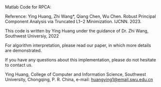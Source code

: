 Matlab Code for RPCA:

Reference: Ying Huang, Zhi Wang*, Qiang Chen, Wu Chen. Robust Principal Component Analysis via Truncated L1−2 Minimization. IJCNN. 2023.

This code is written by Ying Huang under the guidance of Dr. Zhi Wang, Southwest Universiy, 2022

For algorithm interpretation, please read our paper, in which more details are demonstrated.

If you have any questions about this implementation, please do not hesitate to contact us.

Ying Huang, College of Computer and Information Science, Southwest University, Chongqing, P. R. China, e-mail: huangying1@email.swu.edu.cn
